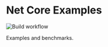 # Net Core Examples
![Build workflow](https://github.com/jirikostiha/netcore-examples/actions/workflows/build.yml/badge.svg)  

Examples and benchmarks.